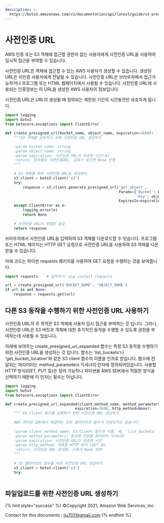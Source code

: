 ```yaml
---
description: >-
  https://boto3.amazonaws.com/v1/documentation/api/latest/guide/s3-presigned-urls.html
---
```


# 사전인증 URL

AWS 인증 또는 S3 객체에 접근할 권한이 없는 사용자에게 사전인증 URL을 사용하여 임시적 접근을 부여할 수 있습니다.

사전인증 URL은 객체에 접근할 수 있는 AWS 사용자가 생성할 수 있습니다. 생성된 URL은 미인증 사용자에게 전달될 수 있습니다. 사전인증 URL은 브라우저에서 접근가능하거나 프로그램 또는 HTML 웹페이지에서 사용될 수 있습니다. 사전인증 URL에 사용되는 인증정보는 이 URL을 생성한 AWS 사용자의 정보입니다.

사전인증 URL은 URL이 생성될 때 정의되는 제한된 기간의 시간동안만 유효하게 됩니다.

```python
import logging
import boto3
from botocore.exceptions import ClientError

def create_presigned_url(bucket_name, object_name, expiration=3600):
    """S3 객체를 공유하기 위해 사전인증 URL 생성하기

    :param bucket_name: string
    :param object_name: string
    :param expiration: 사전인증 URL이 유효한 시간(초)
    :return: 문자열의 사전인증URL. 오류가 있으면 None 반환
    """

    # S3 객체를 위한 사전인증 URL을 생성한다.
    s3_client = boto3.client('s3')
    try:
        response = s3_client.generate_presigned_url('get_object',
                                                    Params={'Bucket': bucket_name,
                                                            'Key': object_name},
                                                    ExpiresIn=expiration)
    except ClientError as e:
        logging.error(e)
        return None
    
    # 사전인증 URL이 포함된 응답
    return resposne
```

브라우저에서 사전인증 URL을 입력하여 S3 객체를 다운로드할 수 잇습니다. 프로그램 또는 HTML 페이지는 HTTP GET 요청으로 사전인증 URL을 사용하여 S3 객체를 다운받을 수 있습니다.

아래 코드는 파이썬 requests 패키지를 사용하여 GET 요청을 수행하는 것을 보여줍니다.

```python
import requests    # 설치하기: pip install requests

url = create_presigned_url('BUCKET_NAME', 'OBJECT_NAME')
if url is not None:
    response = requests.get(url)
```

## 다른 S3 동작을 수행하기 위한 사전인증 URL 사용하기

사전인증 URL의 주 목적은 S3 객체에 사용자 임시 접근을 부여하는 것 입니다. 그러나, 사전인증 URL은 S3 버킷과 객체에 대한 추가적인 동작을 수행할 수 있도록 권한을 부여하는데 사용될 수 있습니다.

아래에 보여주는 create\_presigned\_url\_expanded 함수는 특정 S3 동작을 수행하기 위한 사전인증 URL을 생성하는 것 입니다. 함수는 'list\_buckets'나 'get\_bucket\_location'와 같은 S3 client 함수의 이름을 인자로 받습니다. 함수에 전달되는 파라미터는 method\_parameters 딕셔너리 인자에 정의되어있습니다. 사용할 HTTP 방식(GET, PUT 등)은 정의 가능하나 파이썬용 AWS SDK에서 적절한 방식을 선택하기 때문에 이 인자는 필수는 아닙니다.

```python
import logging
import boto3
from botocore.exceptions import ClientError

def create_presigned_url_expanded(client_method_name, method_parameters=None,
                                expiration=3600, http_method=None):
    """ S3.Client 함수를 실행하기 위한 사전인증 URL 생성하기
    
    AWS 파이썬 SDK에서 제공하는 모든 클라이언트 함수가 지원되지는 않습니다.
    
    :param client_method_name: S3.Client 함수의 이름. 예, 'list_buckets'
    :param method_parameters: 함수에 전달할 파라미터 딕셔너리
    :param expiration: 사전인증 URL이 유효한 시간
    :param http_method: 사용할 HTTP 방식 (GET 등)
    :return: 사전인증 URL 문자열. 오류시 None 반환
    """
    
    # S3 클라이언트 함수를 위한 사전인증 URL 생성하기
    s3_client = boto3.client('s3')
    try:
    
```

## 파일업로드를 위한 사전인증 URL 생성하기

{% hint style="success" %}
©Copyright 2021, Amazon Web Services, Inc.

Contact for this documents : iju707@gmail.com
{% endhint %}

